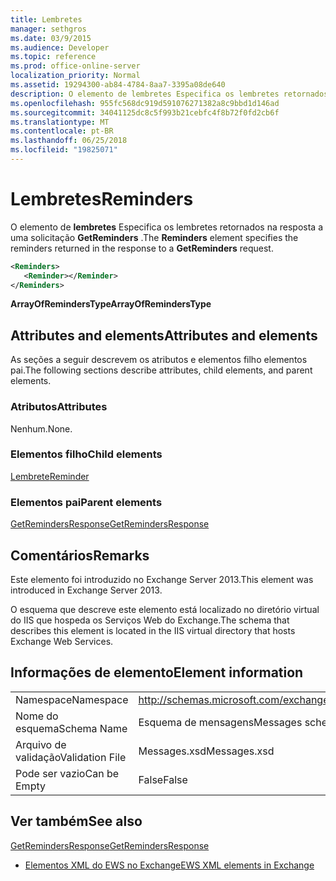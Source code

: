 ```yaml
---
title: Lembretes
manager: sethgros
ms.date: 03/9/2015
ms.audience: Developer
ms.topic: reference
ms.prod: office-online-server
localization_priority: Normal
ms.assetid: 19294300-ab84-4784-8aa7-3395a08de640
description: O elemento de lembretes Especifica os lembretes retornados na resposta a uma solicitação GetReminders.
ms.openlocfilehash: 955fc568dc919d591076271382a8c9bbd1d146ad
ms.sourcegitcommit: 34041125dc8c5f993b21cebfc4f8b72f0fd2cb6f
ms.translationtype: MT
ms.contentlocale: pt-BR
ms.lasthandoff: 06/25/2018
ms.locfileid: "19825071"
---
```

# <a name="reminders"></a><span data-ttu-id="dd989-103">Lembretes</span><span class="sxs-lookup"><span data-stu-id="dd989-103">Reminders</span></span>

<span data-ttu-id="dd989-104">O elemento de **lembretes** Especifica os lembretes retornados na resposta a uma solicitação **GetReminders** .</span><span class="sxs-lookup"><span data-stu-id="dd989-104">The **Reminders** element specifies the reminders returned in the response to a **GetReminders** request.</span></span> 
  
```XML
<Reminders>
   <Reminder></Reminder>
</Reminders>
```

 <span data-ttu-id="dd989-105">**ArrayOfRemindersType**</span><span class="sxs-lookup"><span data-stu-id="dd989-105">**ArrayOfRemindersType**</span></span>
## <a name="attributes-and-elements"></a><span data-ttu-id="dd989-106">Attributes and elements</span><span class="sxs-lookup"><span data-stu-id="dd989-106">Attributes and elements</span></span>

<span data-ttu-id="dd989-107">As seções a seguir descrevem os atributos e elementos filho elementos pai.</span><span class="sxs-lookup"><span data-stu-id="dd989-107">The following sections describe attributes, child elements, and parent elements.</span></span>
  
### <a name="attributes"></a><span data-ttu-id="dd989-108">Atributos</span><span class="sxs-lookup"><span data-stu-id="dd989-108">Attributes</span></span>

<span data-ttu-id="dd989-109">Nenhum.</span><span class="sxs-lookup"><span data-stu-id="dd989-109">None.</span></span>
  
### <a name="child-elements"></a><span data-ttu-id="dd989-110">Elementos filho</span><span class="sxs-lookup"><span data-stu-id="dd989-110">Child elements</span></span>

[<span data-ttu-id="dd989-111">Lembrete</span><span class="sxs-lookup"><span data-stu-id="dd989-111">Reminder</span></span>](reminder.md)
  
### <a name="parent-elements"></a><span data-ttu-id="dd989-112">Elementos pai</span><span class="sxs-lookup"><span data-stu-id="dd989-112">Parent elements</span></span>

[<span data-ttu-id="dd989-113">GetRemindersResponse</span><span class="sxs-lookup"><span data-stu-id="dd989-113">GetRemindersResponse</span></span>](getremindersresponse.md)
  
## <a name="remarks"></a><span data-ttu-id="dd989-114">Comentários</span><span class="sxs-lookup"><span data-stu-id="dd989-114">Remarks</span></span>

<span data-ttu-id="dd989-115">Este elemento foi introduzido no Exchange Server 2013.</span><span class="sxs-lookup"><span data-stu-id="dd989-115">This element was introduced in Exchange Server 2013.</span></span>
  
<span data-ttu-id="dd989-116">O esquema que descreve este elemento está localizado no diretório virtual do IIS que hospeda os Serviços Web do Exchange.</span><span class="sxs-lookup"><span data-stu-id="dd989-116">The schema that describes this element is located in the IIS virtual directory that hosts Exchange Web Services.</span></span>
  
## <a name="element-information"></a><span data-ttu-id="dd989-117">Informações de elemento</span><span class="sxs-lookup"><span data-stu-id="dd989-117">Element information</span></span>

|||
|:-----|:-----|
|<span data-ttu-id="dd989-118">Namespace</span><span class="sxs-lookup"><span data-stu-id="dd989-118">Namespace</span></span>  <br/> |http://schemas.microsoft.com/exchange/services/2006/messages  <br/> |
|<span data-ttu-id="dd989-119">Nome do esquema</span><span class="sxs-lookup"><span data-stu-id="dd989-119">Schema Name</span></span>  <br/> |<span data-ttu-id="dd989-120">Esquema de mensagens</span><span class="sxs-lookup"><span data-stu-id="dd989-120">Messages schema</span></span>  <br/> |
|<span data-ttu-id="dd989-121">Arquivo de validação</span><span class="sxs-lookup"><span data-stu-id="dd989-121">Validation File</span></span>  <br/> |<span data-ttu-id="dd989-122">Messages.xsd</span><span class="sxs-lookup"><span data-stu-id="dd989-122">Messages.xsd</span></span>  <br/> |
|<span data-ttu-id="dd989-123">Pode ser vazio</span><span class="sxs-lookup"><span data-stu-id="dd989-123">Can be Empty</span></span>  <br/> |<span data-ttu-id="dd989-124">False</span><span class="sxs-lookup"><span data-stu-id="dd989-124">False</span></span>  <br/> |
   
## <a name="see-also"></a><span data-ttu-id="dd989-125">Ver também</span><span class="sxs-lookup"><span data-stu-id="dd989-125">See also</span></span>



[<span data-ttu-id="dd989-126">GetRemindersResponse</span><span class="sxs-lookup"><span data-stu-id="dd989-126">GetRemindersResponse</span></span>](getremindersresponse.md)


- [<span data-ttu-id="dd989-127">Elementos XML do EWS no Exchange</span><span class="sxs-lookup"><span data-stu-id="dd989-127">EWS XML elements in Exchange</span></span>](ews-xml-elements-in-exchange.md)

